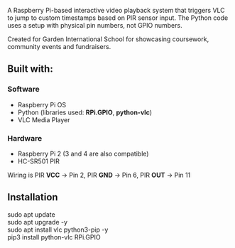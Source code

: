 A Raspberry Pi-based interactive video playback system that triggers VLC to jump to custom timestamps based on PIR sensor input. The Python code uses a setup with physical pin numbers, not GPIO numbers.  

Created for Garden International School for showcasing coursework, community events and fundraisers.

## Built with:
### Software
  - Raspberry Pi OS
  - Python (libraries used: **RPi.GPIO**, **python-vlc**)
  - VLC Media Player

### Hardware 
  - Raspberry Pi 2 (3 and 4 are also compatible)
  - HC-SR501 PIR

Wiring is PIR **VCC** → Pin 2, PIR **GND** → Pin 6, PIR **OUT** → Pin 11

## Installation
sudo apt update  
sudo apt upgrade -y  
sudo apt install vlc python3-pip -y  
pip3 install python-vlc RPi.GPIO  
